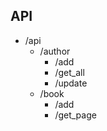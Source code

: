 ## API

* /api
  * /author
    * /add
    * /get_all
    * /update
  * /book
    * /add
    * /get_page